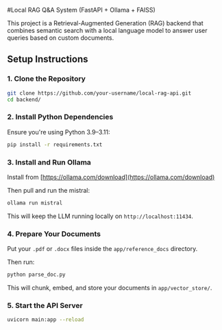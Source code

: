 #Local RAG Q&A System (FastAPI + Ollama + FAISS)

This project is a Retrieval-Augmented Generation (RAG) backend that combines semantic search with a local language model to answer user queries based on custom documents.

## Setup Instructions

### 1. Clone the Repository

```bash
git clone https://github.com/your-username/local-rag-api.git
cd backend/
```

### 2. Install Python Dependencies

Ensure you're using Python 3.9–3.11:

```bash
pip install -r requirements.txt
```

### 3. Install and Run Ollama

Install from [https://ollama.com/download](https://ollama.com/download)

Then pull and run the mistral:

```bash
ollama run mistral
```

This will keep the LLM running locally on `http://localhost:11434`.

### 4. Prepare Your Documents

Put your `.pdf` or `.docx` files inside the `app/reference_docs` directory.

Then run:

```bash
python parse_doc.py
```

This will chunk, embed, and store your documents in `app/vector_store/`.

### 5. Start the API Server

```bash
uvicorn main:app --reload
```
